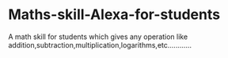 # Maths-skill-Alexa-for-students
A math skill for students which gives any operation like addition,subtraction,multiplication,logarithms,etc............
